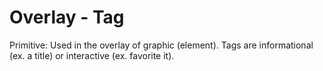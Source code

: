 # Overlay - Tag

Primitive: Used in the overlay of graphic \(element\). Tags are informational \(ex. a title\) or interactive \(ex. favorite it\).

